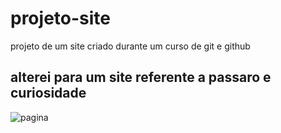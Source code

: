 # projeto-site
 projeto de um site criado durante um curso de git e github
 ## alterei para um site referente a passaro e curiosidade

![pagina](https://github.com/dorffdaniel/projeto-site/assets/157518994/1753d99b-643f-4883-8c40-9ff996eb4957)
